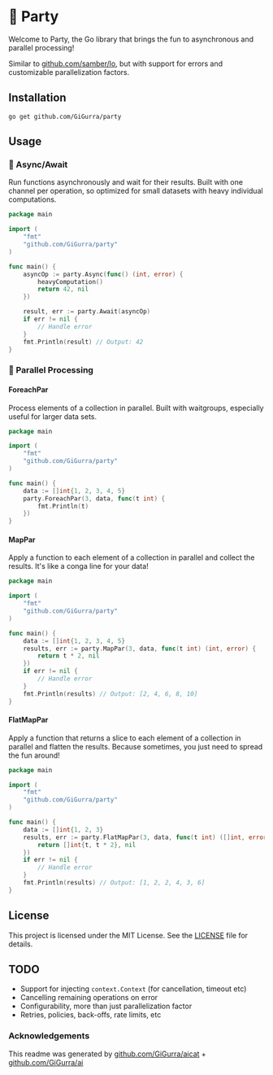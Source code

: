 # 🎉 Party

Welcome to Party, the Go library that brings the fun to asynchronous and parallel processing!

Similar to [github.com/samber/lo](https://github.com/samber/lo), but with support for errors and customizable
parallelization
factors.

## Installation

```
go get github.com/GiGurra/party
```

## Usage

### 🎈 Async/Await

Run functions asynchronously and wait for their results. Built with one channel per operation, so optimized for small
datasets with heavy individual computations.

```go
package main

import (
	"fmt"
	"github.com/GiGurra/party"
)

func main() {
	asyncOp := party.Async(func() (int, error) {
		heavyComputation()
		return 42, nil
	})

	result, err := party.Await(asyncOp)
	if err != nil {
		// Handle error
	}
	fmt.Println(result) // Output: 42
}

```

### 🎉 Parallel Processing

#### ForeachPar

Process elements of a collection in parallel. Built with waitgroups, especially useful for larger data sets.

```go
package main

import (
	"fmt"
	"github.com/GiGurra/party"
)

func main() {
	data := []int{1, 2, 3, 4, 5}
	party.ForeachPar(3, data, func(t int) {
		fmt.Println(t)
	})
}

```

#### MapPar

Apply a function to each element of a collection in parallel and collect the results. It's like a conga line for your
data!

```go
package main

import (
	"fmt"
	"github.com/GiGurra/party"
)

func main() {
	data := []int{1, 2, 3, 4, 5}
	results, err := party.MapPar(3, data, func(t int) (int, error) {
		return t * 2, nil
	})
	if err != nil {
		// Handle error
	}
	fmt.Println(results) // Output: [2, 4, 6, 8, 10]
}

```

#### FlatMapPar

Apply a function that returns a slice to each element of a collection in parallel and flatten the results. Because
sometimes, you just need to spread the fun around!

```go
package main

import (
	"fmt"
	"github.com/GiGurra/party"
)

func main() {
	data := []int{1, 2, 3}
	results, err := party.FlatMapPar(3, data, func(t int) ([]int, error) {
		return []int{t, t * 2}, nil
	})
	if err != nil {
		// Handle error
	}
	fmt.Println(results) // Output: [1, 2, 2, 4, 3, 6]
}

```

## License

This project is licensed under the MIT License. See the [LICENSE](LICENSE) file for details.

## TODO

* Support for injecting `context.Context` (for cancellation, timeout etc)
* Cancelling remaining operations on error
* Configurability, more than just parallelization factor
* Retries, policies, back-offs, rate limits, etc

### Acknowledgements

This readme was generated by [github.com/GiGurra/aicat](https://github.com/GiGurra/aicat) + [github.com/GiGurra/ai](https://github.com/GiGurra/ai)
